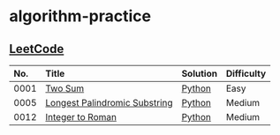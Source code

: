 # algorithm-practice

## [LeetCode](https://leetcode.com/)

| No.  | Title                                                                                         | Solution                                                                                      | Difficulty |
| :--- | :-------------------------------------------------------------------------------------------- | :-------------------------------------------------------------------------------------------- | :--------- |
| 0001 | [Two Sum](https://leetcode.com/problems/two-sum/)                                             | [Python](./leetcode/python/0001-Two-Sum/TwoSum.py)                                            | Easy       |
| 0005 | [Longest Palindromic Substring](https://leetcode.com/problems/longest-palindromic-substring/) | [Python](./leetcode/python/0005-Longest-Palindromic-Substring/LongestPalindromicSubstring.py) | Medium     |
| 0012 | [Integer to Roman](https://leetcode.com/problems/integer-to-roman/)                           | [Python](./leetcode/python/0012-Integer-to-Roman/IntegertoRoman.py)                           | Medium     |